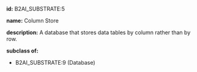 **id:** B2AI_SUBSTRATE:5

**name:** Column Store

**description:** A database that stores data tables by column rather than by row.

**subclass of:**

- B2AI_SUBSTRATE:9 (Database)
